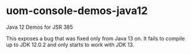 # uom-console-demos-java12
Java 12 Demos for JSR 385

This exposes a bug that was fixed only from Java 13 on.
It fails to compile up to JDK 12.0.2 and only starts to work with JDK 13.